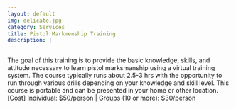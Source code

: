 ```yaml
---
layout: default
img: delicate.jpg
category: Services
title: Pistol Markmenship Training
description: |
---
```

The goal of this training is to provide the basic knowledge, skills, and attitude necessary to learn pistol marksmanship using a virtual training system. The course typically runs about 2.5-3 hrs with the opportunity to run through various drills depending on your knowledge and skill level.  This course is portable and can be presented in your home or other location.    
[Cost] Individual: $50/person | Groups (10 or more): $30/person
